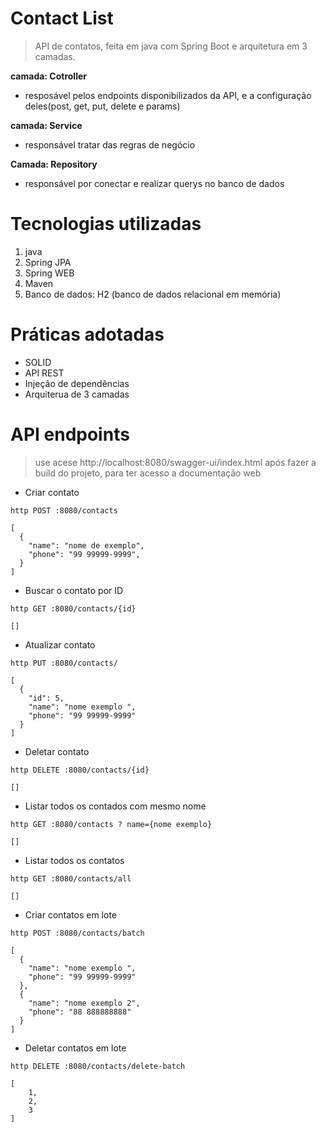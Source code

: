 # Contact List

>API de contatos, feita em java com Spring Boot e arquitetura em 3 camadas.


**camada: Cotroller**
- resposável pelos endpoints disponibilizados da API, e a configuração deles(post, get, put, delete e params)

**camada: Service**
- responsável tratar das regras de negócio

**Camada: Repository**
- responsável por conectar e realizar querys no banco de dados

# Tecnologias utilizadas
1. java
2. Spring JPA
3. Spring WEB
3. Maven
4. Banco de dados: H2 (banco de dados relacional em memória)

# Práticas adotadas
- SOLID
- API REST
- Injeção de dependências
- Arquiterua de 3 camadas

# API endpoints
>use acese http://localhost:8080/swagger-ui/index.html após fazer a build do projeto, para ter acesso a documentação web
- Criar contato

```
http POST :8080/contacts

[
  {
    "name": "nome de exemplo",
    "phone": "99 99999-9999",
  }
]
```

- Buscar o contato por ID
```
http GET :8080/contacts/{id} 

[]
```

- Atualizar contato
```
http PUT :8080/contacts/ 

[
  {
    "id": 5,
    "name": "nome exemplo ",
    "phone": "99 99999-9999"
  }
]
```

- Deletar contato
```
http DELETE :8080/contacts/{id} 

[]
```

- Listar todos os contados com mesmo nome
```
http GET :8080/contacts ? name={nome exemplo}

[]
```

- Listar todos os contatos
```
http GET :8080/contacts/all

[]
```

- Criar contatos em lote
```
http POST :8080/contacts/batch

[
  {
    "name": "nome exemplo ",
    "phone": "99 99999-9999"
  },
  {
    "name": "nome exemplo 2",
    "phone": "88 888888888"
  }
]
```

- Deletar contatos em lote
```
http DELETE :8080/contacts/delete-batch

[
    1,
    2,
    3
]
```




